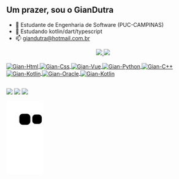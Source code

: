 ## Um prazer, sou o GianDutra

- 🔭 Estudante de Engenharia de Software (PUC-CAMPINAS)
- 🌱 Estudando kotlin/dart/typescript
- 📫 giandutra@hotmail.com.br

<div align="center">
  <a href="https://github.com/GianDutra">
  <img height="180em" src="https://github-readme-stats.vercel.app/api?username=GianDutra&show_icons=true&theme=tokyonight&include_all_commits=true&count_private=true"/>
  <img height="180em" src="https://github-readme-stats.vercel.app/api/top-langs/?username=GianDutra&layout=compact&langs_count=7&theme=tokyonight"/>
</div>
<div style="display: inline_block"><br>
  <img align="center" alt="Gian-Html" height="45" width="60" src="https://cdn.jsdelivr.net/gh/devicons/devicon/icons/html5/html5-original.svg">
  <img align="center" alt="Gian-Css" height="45" width="60" src="https://cdn.jsdelivr.net/gh/devicons/devicon/icons/css3/css3-original.svg">
  <img align="center" alt="Gian-Vue" height="45" width="60" src="https://cdn.jsdelivr.net/gh/devicons/devicon/icons/vuejs/vuejs-original.svg">
  <img align="center" alt="Gian-Python" height="45" width="60" src="https://cdn.jsdelivr.net/gh/devicons/devicon/icons/python/python-original.svg">
  <img align="center" alt="Gian-C++" height="45" width="60" src="https://cdn.jsdelivr.net/gh/devicons/devicon/icons/cplusplus/cplusplus-original.svg">
  <img align="center" alt="Gian-Kotlin" height="45" width="60" src="https://cdn.jsdelivr.net/gh/devicons/devicon/icons/kotlin/kotlin-original.svg">
  <img align="center" alt="Gian-Oracle" height="65" width="65" src="https://cdn.jsdelivr.net/gh/devicons/devicon/icons/oracle/oracle-original.svg">
  <img align="center" alt="Gian-Kotlin" height="45" width="60" src="https://cdn.jsdelivr.net/gh/devicons/devicon/icons/javascript/javascript-original.svg">
</div>
  
  ##
  
  <div> 
   <a href="mailto:giandutra@hotmail.com.br" target="_blank"><img src="https://img.shields.io/badge/Microsoft_Outlook-0078D4?style=for-the-badge&logo=microsoft-outlook&logoColor=white" target="_blank"></a> 
  <a href = "mailto:giandutra22@gmail.com"><img src="https://img.shields.io/badge/-Gmail-%23333?style=for-the-badge&logo=gmail&logoColor=white" target="_blank"></a>
  <a href="https://www.linkedin.com" target="_blank"><img src="https://img.shields.io/badge/-LinkedIn-%230077B5?style=for-the-badge&logo=linkedin&logoColor=white" target="_blank"></a> 

  ![Snake animation](https://github.com/GianDutra/GianDutra/blob/output/github-contribution-grid-snake.svg)
 
</div>
